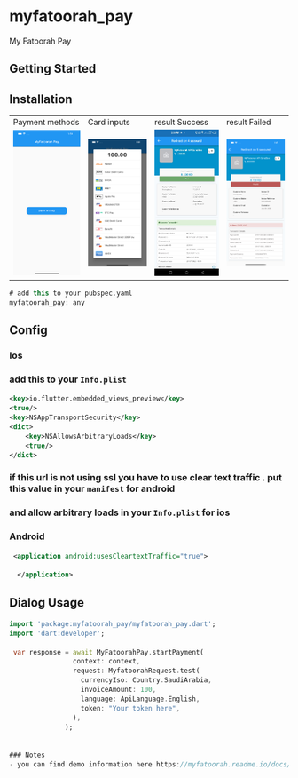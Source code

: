 # myfatoorah_pay

My Fatoorah Pay

## Getting Started

## Installation
<table>
  <tr>
    <td>Payment methods</td>
     <td>Card inputs</td>
     <td>result Success</td>
     <td>result Failed</td>
  </tr>

  <tr>
    <td><img src="https://raw.githubusercontent.com/mohmmedHossam/myfatoorah_pay/master/1.png"></td>
    <td><img src="https://raw.githubusercontent.com/mohmmedHossam/myfatoorah_pay/master/2.png"></td>
    <td><img src="https://raw.githubusercontent.com/mohmmedHossam/myfatoorah_pay/master/3.png"></td>
    <td><img src="https://raw.githubusercontent.com/mohmmedHossam/myfatoorah_pay/master/4.png"></td>
  </tr>
 </table>

```dart
# add this to your pubspec.yaml
myfatoorah_pay: any
```

## Config

### Ios

### add this to your `Info.plist`

```xml
<key>io.flutter.embedded_views_preview</key>
<true/>
<key>NSAppTransportSecurity</key>
<dict>
    <key>NSAllowsArbitraryLoads</key>
    <true/>
</dict>
```

### if this url is not using ssl you have to use clear text traffic . put this value in your `manifest` for android

### and allow arbitrary loads in your `Info.plist` for ios

### Android

```xml
 <application android:usesCleartextTraffic="true">

  </application>
```


## Dialog Usage

```dart
import 'package:myfatoorah_pay/myfatoorah_pay.dart';
import 'dart:developer';

 var response = await MyFatoorahPay.startPayment(
                context: context,
                request: MyfatoorahRequest.test(
                  currencyIso: Country.SaudiArabia,
                  invoiceAmount: 100,
                  language: ApiLanguage.English,
                  token: "Your token here",
                ),
              );
              

### Notes
- you can find demo information here https://myfatoorah.readme.io/docs/demo-information


